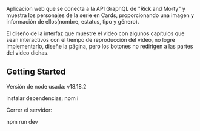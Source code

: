 Aplicación web que se conecta a la API GraphQL de "Rick and Morty" y muestra los personajes de la serie en Cards, proporcionando una imagen y información de ellos(nombre, estatus, tipo y género).

El diseño de la interfaz que muestre el video con algunos capítulos que sean interactivos con el tiempo de reproducción del video, no logre implementarlo, diseñe la página, pero los botones no redirigen a las partes del video dichas.

## Getting Started

Versión de node usada:
v18.18.2

instalar dependencias;
npm i

Correr el servidor:

npm run dev

